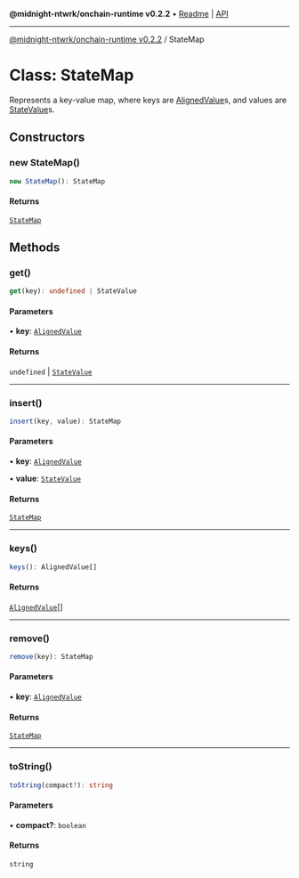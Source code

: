 **@midnight-ntwrk/onchain-runtime v0.2.2** • [Readme](../README.md) \| [API](../globals.md)

***

[@midnight-ntwrk/onchain-runtime v0.2.2](../README.md) / StateMap

# Class: StateMap

Represents a key-value map, where keys are [AlignedValue](../type-aliases/AlignedValue.md)s, and values
are [StateValue](StateValue.md)s.

## Constructors

### new StateMap()

```ts
new StateMap(): StateMap
```

#### Returns

[`StateMap`](StateMap.md)

## Methods

### get()

```ts
get(key): undefined | StateValue
```

#### Parameters

• **key**: [`AlignedValue`](../type-aliases/AlignedValue.md)

#### Returns

`undefined` \| [`StateValue`](StateValue.md)

***

### insert()

```ts
insert(key, value): StateMap
```

#### Parameters

• **key**: [`AlignedValue`](../type-aliases/AlignedValue.md)

• **value**: [`StateValue`](StateValue.md)

#### Returns

[`StateMap`](StateMap.md)

***

### keys()

```ts
keys(): AlignedValue[]
```

#### Returns

[`AlignedValue`](../type-aliases/AlignedValue.md)[]

***

### remove()

```ts
remove(key): StateMap
```

#### Parameters

• **key**: [`AlignedValue`](../type-aliases/AlignedValue.md)

#### Returns

[`StateMap`](StateMap.md)

***

### toString()

```ts
toString(compact?): string
```

#### Parameters

• **compact?**: `boolean`

#### Returns

`string`
